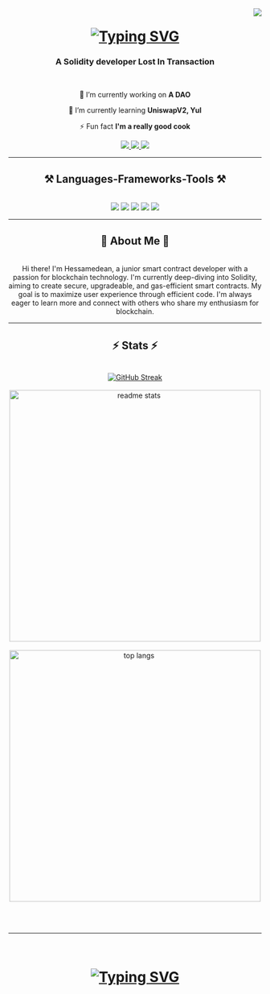 <img align="right" src="https://visitor-badge.laobi.icu/badge?page_id=Hessamedean.Hessamedean&left_text=My%20Page%20Views"/>

<h1 align="center">
<a href="https://git.io/typing-svg"><img src="https://readme-typing-svg.demolab.com?font=Oswald&size=25&duration=4500&pause=500&color=2A92C0&background=7F52EF00&center=true&width=500&height=70&lines=Welcome+To+My+GitHub;You+Can+Find+My+Projects+Down+Here;Feel+Free+To+Check+Them+Out;I+Put+The+Kettle+On+while+You're+At+It;Let's+Have+A+Chat+About+Smart+Contracts" alt="Typing SVG" /></a>
</h1>
<h3 align="center">A Solidity developer Lost In Transaction</h3>

<br/>

<div align="center">
 
 🔭 I’m currently working on **A DAO**
 
 🌱 I’m currently learning **UniswapV2, Yul**

⚡ Fun fact **I'm a really good cook**

 </div>

<div align="center">
<a href="https://t.me/Hessamedean">
    <img src="https://img.shields.io/badge/Telegram-2CA5E0?style=for-the-badge&logo=telegram&logoColor=white" target="_blank" />
  </a>
  <a href="hessamedeanag@gmail.com">
    <img src="https://img.shields.io/badge/Gmail-D14836?style=for-the-badge&logo=gmail&logoColor=white" target="_blank" />
  </a>
  <a href="https://www.linkedin.com/in/hessamedean-aghajanlou-416aa0208/">
    <img src="https://img.shields.io/badge/LinkedIn-0077B5?style=for-the-badge&logo=linkedin&logoColor=white" target="_blank" />
  </a>
</div>

<hr/>

<h2 align="center">⚒️ Languages-Frameworks-Tools ⚒️</h2>
<br/>
<div align="center">
    <img src="https://img.shields.io/badge/Solidity-e6e6e6?style=for-the-badge&logo=solidity&logoColor=black"/>
    <img src="https://img.shields.io/badge/Foundry-0C9ED5?style=for-the-badge&logo=Foundry&logoColor=white"/>
    <img src="https://img.shields.io/badge/Ethereum-3C3C3D?style=for-the-badge&logo=Ethereum&logoColor=white"/>
    <img src="https://img.shields.io/badge/OpenZeppelin-4E5EE4?logo=OpenZeppelin&logoColor=fff&style=for-the-badge"/>
    <img src="https://img.shields.io/badge/chainlink-375BD2?style=for-the-badge&logo=chainlink&logoColor=white"/>
   <br>
</div>

<hr/>

<h2 align="center">📝 About Me 📝</h2>
<br/>
<div align="center">
    Hi there! I'm Hessamedean, a junior smart contract developer with a passion for blockchain technology. I'm currently deep-diving into Solidity, aiming to create secure, upgradeable, and gas-efficient smart contracts. My goal is to maximize user experience through efficient code. I'm always eager to learn more and connect with others who share my enthusiasm for blockchain.
</div>

<hr/>

<h2 align="center">⚡ Stats ⚡</h2>
<br>
<div align=center>
  <a href="https://git.io/streak-stats"><img src="https://streak-stats.demolab.com?user=Hessamedean&theme=tokyonight" alt="GitHub Streak" /></a>
 <br/>
 <br/>
   <img width=500 src="https://github-readme-stats.vercel.app/api?username=Hessamedean&count_private=true&show_icons=true&theme=tokyonight&rank_icon=github&border_radius=10" alt="readme stats" />
  <br/>
 <br/>
  <img width=500 align="center" src="https://github-readme-stats.vercel.app/api/top-langs/?username=Hessamedean&hide=HTML&langs_count=8&layout=compact&theme=tokyonight&border_radius=10&size_weight=0.5&count_weight=0.5&exclude_repo=github-readme-stats" alt="top langs" />
</div>

<br/><br/>

<hr/>

<br/>

<h1 align="center">
<a href="https://git.io/typing-svg"><img src="https://readme-typing-svg.demolab.com?font=Oswald&size=35&duration=3500&pause=500&color=2A92C0&background=7F52EF00&center=true&width=500&height=70&lines=Thank+you+for+visiting;Are+You+In+For+A+Cup+Of+Tee?" alt="Typing SVG" /></a>
</h1>

<br/>
